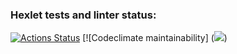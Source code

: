 ### Hexlet tests and linter status:
[![Actions Status](https://github.com/tatapestova/python-project-49/workflows/hexlet-check/badge.svg)](https://github.com/tatapestova/python-project-49/actions)
[![Codeclimate maintainability] (<a href="https://codeclimate.com/github/tatapestova/python-project-49/maintainability"><img src="https://api.codeclimate.com/v1/badges/832bd8344ecad800d99c/maintainability" /></a>)
